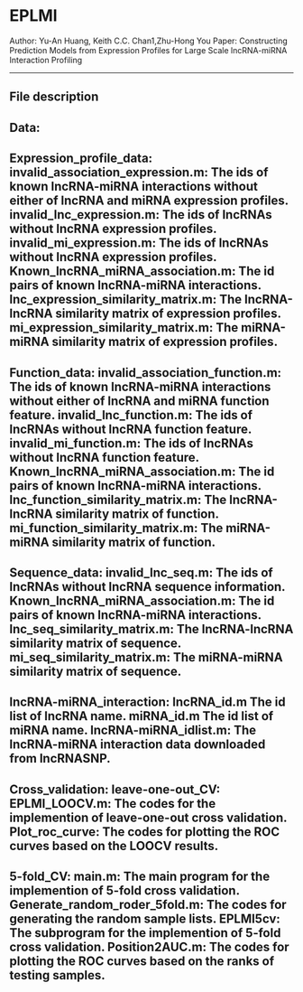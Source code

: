 # EPLMI
Author: Yu-An Huang, Keith C.C. Chan1,Zhu-Hong You
Paper: Constructing Prediction Models from Expression Profiles for Large Scale lncRNA-miRNA Interaction Profiling

---------------------
File description
---------------------
Data:
  ----------------------------
  Expression_profile_data: 
    invalid_association_expression.m: The ids of known lncRNA-miRNA interactions without either of lncRNA and miRNA expression profiles.
    invalid_lnc_expression.m: The ids of lncRNAs without lncRNA expression profiles.
    invalid_mi_expression.m: The ids of lncRNAs without lncRNA expression profiles.
    Known_lncRNA_miRNA_association.m: The id pairs of known lncRNA-miRNA interactions.
    lnc_expression_similarity_matrix.m: The lncRNA-lncRNA similarity matrix of expression profiles.
    mi_expression_similarity_matrix.m: The miRNA-miRNA similarity matrix of expression profiles.
  ----------------------------
  Function_data:
    invalid_association_function.m: The ids of known lncRNA-miRNA interactions without either of lncRNA and miRNA function feature.
    invalid_lnc_function.m: The ids of lncRNAs without lncRNA function feature.
    invalid_mi_function.m: The ids of lncRNAs without lncRNA function feature.
    Known_lncRNA_miRNA_association.m: The id pairs of known lncRNA-miRNA interactions.
    lnc_function_similarity_matrix.m: The lncRNA-lncRNA similarity matrix of function.
    mi_function_similarity_matrix.m: The miRNA-miRNA similarity matrix of function.
  ----------------------------
  Sequence_data:
    invalid_lnc_seq.m: The ids of lncRNAs without lncRNA sequence information.
    Known_lncRNA_miRNA_association.m: The id pairs of known lncRNA-miRNA interactions.
    lnc_seq_similarity_matrix.m: The lncRNA-lncRNA similarity matrix of sequence.
    mi_seq_similarity_matrix.m: The miRNA-miRNA similarity matrix of sequence.
  ----------------------------
  lncRNA-miRNA_interaction:
    lncRNA_id.m The id list of lncRNA name.
    miRNA_id.m The id list of miRNA name.
    lncRNA-miRNA_idlist.m: The lncRNA-miRNA interaction data downloaded from lncRNASNP.
--------------------- 
Cross_validation:
  leave-one-out_CV:
    EPLMI_LOOCV.m: The codes for the implemention of leave-one-out cross validation.
    Plot_roc_curve: The codes for plotting the ROC curves based on the LOOCV results.
  ----------------------------
  5-fold_CV:
    main.m: The main program for the implemention of 5-fold cross validation.
    Generate_random_roder_5fold.m: The codes for generating the random sample lists.
    EPLMI5cv: The subprogram for the implemention of 5-fold cross validation.
    Position2AUC.m: The codes for plotting the ROC curves based on the ranks of testing samples.
  ----------------------------
  
